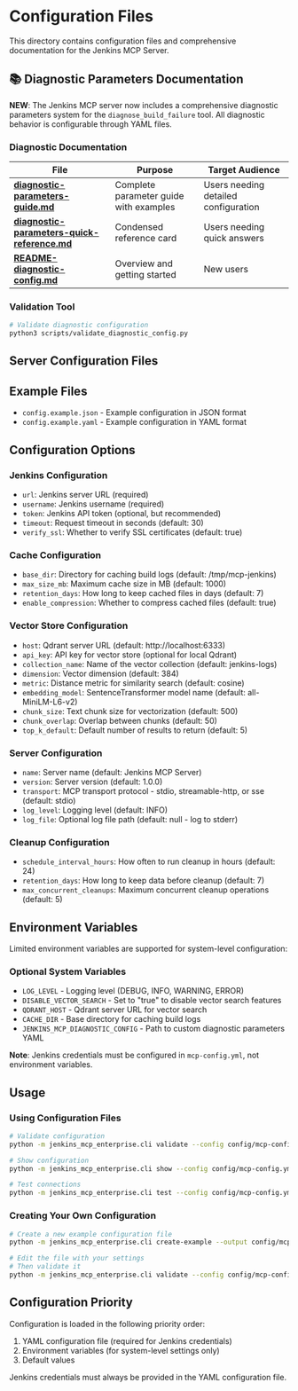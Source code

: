 # Configuration Files

This directory contains configuration files and comprehensive documentation for the Jenkins MCP Server.

## 📚 Diagnostic Parameters Documentation

**NEW**: The Jenkins MCP server now includes a comprehensive diagnostic parameters system for the `diagnose_build_failure` tool. All diagnostic behavior is configurable through YAML files.

### Diagnostic Documentation

| File | Purpose | Target Audience |
|------|---------|----------------|
| **[diagnostic-parameters-guide.md](diagnostic-parameters-guide.md)** | Complete parameter guide with examples | Users needing detailed configuration |
| **[diagnostic-parameters-quick-reference.md](diagnostic-parameters-quick-reference.md)** | Condensed reference card | Users needing quick answers |
| **[README-diagnostic-config.md](README-diagnostic-config.md)** | Overview and getting started | New users |

### Validation Tool

```bash
# Validate diagnostic configuration
python3 scripts/validate_diagnostic_config.py
```

## Server Configuration Files

## Example Files

- `config.example.json` - Example configuration in JSON format
- `config.example.yaml` - Example configuration in YAML format

## Configuration Options

### Jenkins Configuration

- `url`: Jenkins server URL (required)
- `username`: Jenkins username (required)
- `token`: Jenkins API token (optional, but recommended)
- `timeout`: Request timeout in seconds (default: 30)
- `verify_ssl`: Whether to verify SSL certificates (default: true)

### Cache Configuration

- `base_dir`: Directory for caching build logs (default: /tmp/mcp-jenkins)
- `max_size_mb`: Maximum cache size in MB (default: 1000)
- `retention_days`: How long to keep cached files in days (default: 7)
- `enable_compression`: Whether to compress cached files (default: true)

### Vector Store Configuration

- `host`: Qdrant server URL (default: http://localhost:6333)
- `api_key`: API key for vector store (optional for local Qdrant)
- `collection_name`: Name of the vector collection (default: jenkins-logs)
- `dimension`: Vector dimension (default: 384)
- `metric`: Distance metric for similarity search (default: cosine)
- `embedding_model`: SentenceTransformer model name (default: all-MiniLM-L6-v2)
- `chunk_size`: Text chunk size for vectorization (default: 500)
- `chunk_overlap`: Overlap between chunks (default: 50)
- `top_k_default`: Default number of results to return (default: 5)

### Server Configuration

- `name`: Server name (default: Jenkins MCP Server)
- `version`: Server version (default: 1.0.0)
- `transport`: MCP transport protocol - stdio, streamable-http, or sse (default: stdio)
- `log_level`: Logging level (default: INFO)
- `log_file`: Optional log file path (default: null - log to stderr)

### Cleanup Configuration

- `schedule_interval_hours`: How often to run cleanup in hours (default: 24)
- `retention_days`: How long to keep data before cleanup (default: 7)
- `max_concurrent_cleanups`: Maximum concurrent cleanup operations (default: 5)

## Environment Variables

Limited environment variables are supported for system-level configuration:

### Optional System Variables
- `LOG_LEVEL` - Logging level (DEBUG, INFO, WARNING, ERROR)
- `DISABLE_VECTOR_SEARCH` - Set to "true" to disable vector search features
- `QDRANT_HOST` - Qdrant server URL for vector search
- `CACHE_DIR` - Base directory for caching build logs
- `JENKINS_MCP_DIAGNOSTIC_CONFIG` - Path to custom diagnostic parameters YAML

**Note**: Jenkins credentials must be configured in `mcp-config.yml`, not environment variables.

## Usage

### Using Configuration Files

```bash
# Validate configuration
python -m jenkins_mcp_enterprise.cli validate --config config/mcp-config.yml

# Show configuration
python -m jenkins_mcp_enterprise.cli show --config config/mcp-config.yml

# Test connections
python -m jenkins_mcp_enterprise.cli test --config config/mcp-config.yml
```

### Creating Your Own Configuration

```bash
# Create a new example configuration file
python -m jenkins_mcp_enterprise.cli create-example --output config/mcp-config.yml

# Edit the file with your settings
# Then validate it
python -m jenkins_mcp_enterprise.cli validate --config config/mcp-config.yml
```

## Configuration Priority

Configuration is loaded in the following priority order:
1. YAML configuration file (required for Jenkins credentials)
2. Environment variables (for system-level settings only)
3. Default values

Jenkins credentials must always be provided in the YAML configuration file.